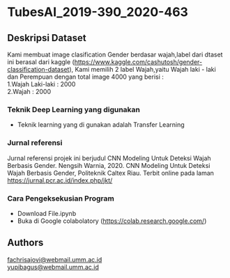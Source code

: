 # TubesAI_2019-390_2020-463
## Deskripsi Dataset
Kami membuat image clasification Gender berdasar wajah,label dari dtaset ini berasal dari kaggle (https://www.kaggle.com/cashutosh/gender-classification-dataset), Kami memilih 2 label Wajah,yaitu Wajah laki - laki dan Perempuan dengan total image 4000 yang berisi : <br />
1.Wajah Laki-laki : 2000 <br />
2.Wajah   : 2000 <br />
### Teknik Deep Learning yang digunakan
* Teknik learning yang di gunakan adalah Transfer Learning 
### Jurnal referensi
Jurnal referensi projek ini berjudul CNN Modeling Untuk Deteksi Wajah Berbasis Gender. Nengsih Warnia, 2020. CNN Modeling Untuk Deteksi Wajah Berbasis Gender, Politeknik Caltex Riau. Terbit online pada laman https://jurnal.pcr.ac.id/index.php/jkt/ 
### Cara Pengeksekusian Program
* Download File.ipynb <br />
* Buka di Google colabolatory (https://colab.research.google.com/)
## Authors
fachrisajovi@webmail.umm.ac.id <br /> 
yupibagus@webmail.umm.ac.id
